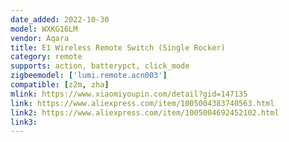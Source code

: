 ```yaml
---
date_added: 2022-10-30
model: WXKG16LM
vendor: Aqara
title: E1 Wireless Remote Switch (Single Rocker)
category: remote
supports: action, batterypct, click_mode
zigbeemodel: ['lumi.remote.acn003']
compatible: [z2m, zha]
mlink: https://www.xiaomiyoupin.com/detail?gid=147135
link: https://www.aliexpress.com/item/1005004383740563.html
link2: https://www.aliexpress.com/item/1005004692452102.html
link3: 
---
```

 
